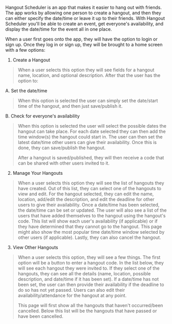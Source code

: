 Hangout Scheduler is an app that makes it easier to hang out with
friends. The app works by allowing one person to create a hangout, and
then they can either specify the date/time or leave it up to their
friends. With Hangout Scheduler you'll be able to create an event, get
everyone's availability, and display the date/time for the event all in
one place.

When a user first goes onto the app, they will have the option to login
or sign up. Once they log in or sign up, they will be brought to a home
screen with a few options:

1.  Create a Hangout

> When a user selects this option they will see fields for a hangout
> name, location, and optional description. After that the user has the
> option to:

A.  Set the date/time

> When this option is selected the user can simply set the date/start
> time of the hangout, and then just save/publish it.

B.  Check for everyone's availability

> When this option is selected the user will select the possible dates
> the hangout can take place. For each date selected they can then add
> the time window(s) the hangout could start in. The user can then set
> the latest date/time other users can give their availability. Once
> this is done, they can save/publish the hangout.
>
> After a hangout is saved/published, they will then receive a code that
> can be shared with other users invited to it.

2.  Manage Your Hangouts

> When a user selects this option they will see the list of hangouts
> they have created. Out of this list, they can select one of the
> hangouts to view and edit. For the hangout selected, they can edit the
> name, location, add/edit the description, and edit the deadline for
> other users to give their availability. Once a date/time has been
> selected, the date/time can be set or updated. The user will also see
> a list of the users that have added themselves to the hangout using
> the hangout's code. This list will show each user's availability (if
> applicable) or if they have determined that they cannot go to the
> hangout. This page might also show the most popular time date/time
> window selected by other users (if applicable). Lastly, they can also
> cancel the hangout.

3.  View Other Hangouts

> When a user selects this option, they will see a few things. The first
> option will be a button to enter a hangout code. In the list below,
> they will see each hangout they were invited to. If they select one of
> the hangouts, they can see all the details (name, location, possible
> description, and date/time if it has been set). If a date/time has not
> been set, the user can then provide their availability if the deadline
> to do so has not yet passed. Users can also edit their
> availability/attendance for the hangout at any point.
>
> This page will first show all the hangouts that haven't occurred/been
> cancelled. Below this list will be the hangouts that have passed or
> have been cancelled.
